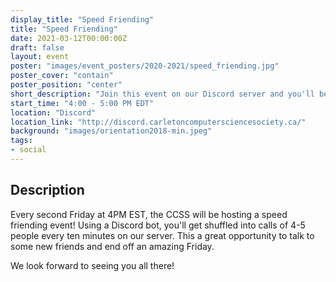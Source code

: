 ```yaml
---
display_title: "Speed Friending"
title: "Speed Friending"
date: 2021-03-12T00:00:00Z
draft: false
layout: event
poster: "images/event_posters/2020-2021/speed_friending.jpg"
poster_cover: "contain"
poster_position: "center"
short_description: "Join this event on our Discord server and you'll be randomly shuffled into a new group conversation every few minutes."
start_time: "4:00 - 5:00 PM EDT"
location: "Discord"
location_link: "http://discord.carletoncomputersciencesociety.ca/"
background: "images/orientation2018-min.jpeg"
tags:
- social
---
```


## Description

Every second Friday at 4PM EST, the CCSS will be hosting a speed friending event! Using a Discord bot, you'll get shuffled into calls of 4-5 people every ten minutes on our server. This a great opportunity to talk to some new friends and end off an amazing Friday. 

We look forward to seeing you all there!